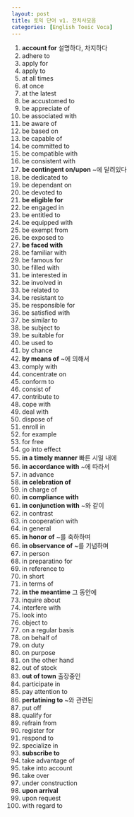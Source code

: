 ```yaml
---
layout: post
title: 토익 단어 v1. 전치사모음
categories: [English Toeic Voca]
---
```


1. **account for**
    설명하다, 차지하다
2. adhere to 
3. apply for
4. apply to
5. at all times
6. at once
7. at the latest
8. be accustomed to
9. be appreciate of
10. be associated with
11. be aware of
12. be based on
13. be capable of
14. be committed to
15. be compatible with
16. be consistent with
17. **be contingent on/upon**
    ~에 달려있다
18. be dedicated to
19. be dependant on
20. be devoted to
21. **be eligible for**
22. be engaged in 
23. be entitled to
24. be equipped with
25. be exempt from
26. be exposed to
27. **be faced with**
28. be familiar with
29. be famous for
30. be filled with
31. be interested in
32. be involved in
33. be related to
34. be resistant to
35. be responsible for
36. be satisfied with
37. be similar to
38. be subject to
39. be suitable for
40. be used to
41. by chance
42. **by means of**
    ~에 의해서
43. comply with
44. concentrate on
45. conform to
46. consist of
47. contribute to
48. cope with
49. deal with
50. dispose of
51. enroll in
52. for example
53. for free
54. go into effect
55. **in a timely manner**
    빠른 시일 내에
56. **in accordance with**
    ~에 따라서
57. in advance
58. **in celebration of**
59. in charge of
60. **in compliance with**
61. **in conjunction with**
    ~와 같이
62. in contrast
63. in cooperation with
64. in general
65. **in honor of**
    ~를 축하하며
66. **in observance of**
    ~를 기념하며
67. in person
68. in preparatino for
69. in reference to
70. in short
71. in terms of
72. **in the meantime**
    그 동안에
73. inquire about
74. interfere with
75. look into
76. object to
77. on a regular basis
78. on behalf of
79. on duty
80. on purpose
81. on the other hand
82. out of stock
83. **out of town**
    출장중인
84. participate in
85. pay attention to
86. **pertatining to**
    ~와 관련된
87. put off
88. qualify for
89. refrain from
90. register for
91. respond to
92. specialize in
93. **subscribe to**
94. take advantage of
95. take into account
96. take over
97. under construction
98. **upon arrival**
99. upon request
100. with regard to

